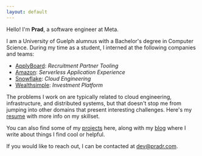 ```yaml
---
layout: default
---
```


Hello! I'm **Prad**, a software engineer at Meta.

I am a University of Guelph alumnus with a Bachelor's degree in Computer Science. During my time as a
student, I interned at the following companies and teams:

  - [ApplyBoard](https://www.applyboard.com/): *Recruitment Partner Tooling*
  - [Amazon](https://aws.amazon.com/): *Serverless Application Experience*
  - [Snowflake](https://www.snowflake.com/en/): *Cloud Engineering*
  - [Wealthsimple](https://wealthsimple.com): *Investment Platform*

The problems I work on are typically related to cloud engineering, infrastructure, and distributed systems, but that doesn't
stop me from jumping into other domains that present interesting challenges. Here's my [resume](/assets/pdf/resume.pdf) with more info on my skillset.

You can also find some of my [projects](/projects) here, along with my [blog](/blog) where I write about things
I find cool or helpful.

If you would like to reach out, I can be contacted at [dev@pradr.com](mailto:dev@pradr.com).
